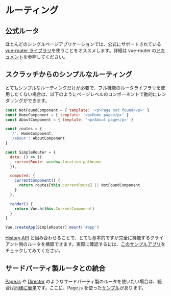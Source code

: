 # ルーティング

## 公式ルータ

ほとんどのシングルページアプリケーションでは、公式にサポートされている [vue-router ライブラリ](https://github.com/vuejs/vue-router)を使うことをオススメします。詳細は vue-router の[ドキュメント](https://router.vuejs.org/)を参照してください。

## スクラッチからのシンプルなルーティング

とてもシンプルなルーティングだけが必要で、フル機能のルータライブラリを使用したくない場合は、以下のようにページレベルのコンポーネントで動的にレンダリングができます。

```js
const NotFoundComponent = { template: '<p>Page not found</p>' }
const HomeComponent = { template: '<p>Home page</p>' }
const AboutComponent = { template: '<p>About page</p>' }

const routes = {
  '/': HomeComponent,
  '/about': AboutComponent
}

const SimpleRouter = {
  data: () => ({
    currentRoute: window.location.pathname
  }),

  computed: {
    CurrentComponent() {
      return routes[this.currentRoute] || NotFoundComponent
    }
  },

  render() {
    return Vue.h(this.CurrentComponent)
  }
}

Vue.createApp(SimpleRouter).mount('#app')
```

[History API](https://developer.mozilla.org/en-US/docs/Web/API/History_API/Working_with_the_History_API) と組み合わせることで、とても基本的ですが完全に機能するクライアント側のルータを構築できます。実際に確認するには、[このサンプルアプリ](https://github.com/phanan/vue-3.0-simple-routing-example)をチェックしてみてください。

## サードパーティ製ルータとの統合

[Page.js](https://github.com/visionmedia/page.js) や [Director](https://github.com/flatiron/director) のようなサードパーティ製のルータを使いたい場合は、統合は[同様に簡単](https://github.com/phanan/vue-3.0-simple-routing-example/compare/master...pagejs)です。ここに、Page.js を使った[サンプル](https://github.com/phanan/vue-3.0-simple-routing-example/tree/pagejs)があります。
